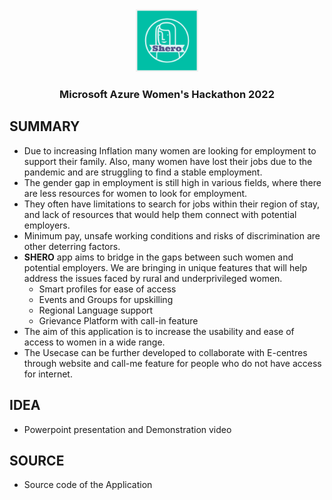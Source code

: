 
<div align="center"><a  href="#top"></a>

<img  src="https://github.com/harshiniKumar/job-portal-for-women/blob/main/source/job_portal/assets/images/SheroAppLogo.png"  alt="Logo"  width="100"  height="100"> 

<h3 align="center">Microsoft Azure Women's Hackathon 2022</h3>
  
</div> 

## SUMMARY

- Due to increasing Inflation many women are looking for employment to support their family. Also, many women have lost their jobs due to the pandemic and are struggling to find a stable employment.
- The gender gap in employment is still high in various fields, where there are less resources for women to look for employment. 
- They often have limitations to search for jobs within their region of stay, and lack of resources that would help them connect with potential employers.
- Minimum pay, unsafe working conditions and risks of discrimination are other deterring factors. 
- **SHERO** app aims to bridge in the gaps between such women and potential employers. We are bringing in unique features that will help address the issues faced by rural and underprivileged women. 
    - Smart profiles for ease of access
    - Events and Groups for upskilling
    - Regional Language support
    - Grievance Platform with call-in feature
- The aim of this application is to increase the usability and ease of access to women in a wide range. 
- The Usecase can be further developed to collaborate with E-centres through website and call-me feature for people who do not have access for internet.


## IDEA

- Powerpoint presentation and Demonstration video

## SOURCE
- Source code of the Application
